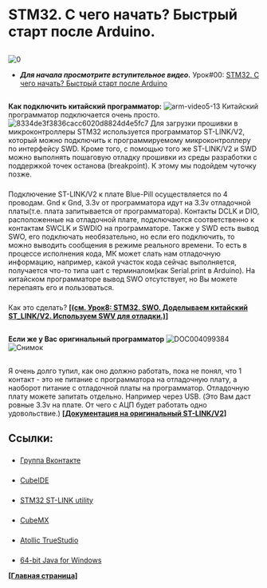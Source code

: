 # STM32. C чего начать? Быстрый старт после Arduino.
##
![0](https://user-images.githubusercontent.com/68805120/91702089-e5aec980-eb80-11ea-95e1-00d8e425a7da.jpg)
- ***Для начала просмотрите вступительное видео.*** Урок#00: [STM32. C чего начать? Быстрый старт после Arduino](https://youtu.be/kYrOqSpjNe0) 
##
**Как подключить китайский программатор:**
![arm-video5-13](https://user-images.githubusercontent.com/68805120/91702590-a03ecc00-eb81-11ea-84ea-d197e2b03772.jpg)
Китайский программатор подключается очень просто.
![8334de3f3836cacc6020d8824d4e5fc7](https://user-images.githubusercontent.com/68805120/91702800-ec8a0c00-eb81-11ea-8f2b-3ccd73eef37d.png)
Для загрузки прошивки в микроконтроллеры STM32 используется программатор ST-LINK/V2, который можно подключить к программируемому микроконтроллеру по интерфейсу SWD. Кроме того, с помощью того же ST-LINK/V2 и SWD можно выполнять пошаговую отладку прошивки из среды разработки с поддержкой точек останова (breakpoint). К этому мы подойдем чуточку позже.
###
Подключение ST-LINK/V2 к плате Blue-Pill осуществляется по 4 проводам. Gnd к Gnd, 3.3v от программатора идут на 3.3v отладочной платы(т.е. плата запитывается от программатора). Контакты DCLK и DIO, расположенные на отладочной плате, подключаются соответственно к контактам SWCLK и SWDIO на программаторе. Также у SWD есть вывод SWO, его подключать необязательно, но если его подключить, то можно выводить сообщения в режиме реального времени. То есть в процессе исполнения кода, МК может слать нам отладочную информацию, например, какой участок кода сейчас выполняется, получается что-то типа uart c терминалом(как Serial.print в Arduino). На китайском программаторе вывод SWO отсутствует, но Вы можете перепаять его и пользоваться. 
### 
Как это сделать? **[[(см. Урок8: STM32. SWO. Доделываем китайский ST_LINK/V2. Используем SWV для отладки.)]](https://youtu.be/NYWTS3dhKJM)**
##
**Если же у Вас оригинальный программатор**
![DOC004099384](https://user-images.githubusercontent.com/68805120/91706719-712b5900-eb87-11ea-8516-9ef14048f003.jpg)
![Снимок](https://user-images.githubusercontent.com/68805120/91707397-6ae9ac80-eb88-11ea-95b0-95deb8504857.PNG)
##
Я очень долго тупил, как оно должно работать, пока не понял, что 1 контакт - это не питание с программатора на отладочную плату, а наоборот питание с отладочной платы на программатор. Отладочную плату можете запитать отдельно. Например через USB. (Это Вам даст ровные 3.3v на плате. От чего с АЦП будет работать одно удовольствие.)
**[[Документация на оригинальный ST-LINK/V2]](https://www.st.com/resource/en/user_manual/dm00026748-stlinkv2-incircuit-debuggerprogrammer-for-stm8-and-stm32-stmicroelectronics.pdf)**

## Ссылки:
###
- [Группа Вконтакте](https://vk.com/solderingiron.stm32) 
###
- [CubeIDE](https://www.st.com/en/development-tools/stm32cubeide.html) 
###
- [STM32 ST-LINK utility](https://www.st.com/en/development-tools/stsw-link004.html)
###
- [CubeMX](https://www.st.com/en/development-tools/stm32cubemx.html) 
###
- [Atollic TrueStudio](https://atollic.com/resources/download/) 
###
- [64-bit Java for Windows](https://www.java.com/en/download/windows-64bit.jsp)



**[[Главная страница]](https://github.com/Solderingironspb/Lessons-Stm32/blob/master/README.md)**
